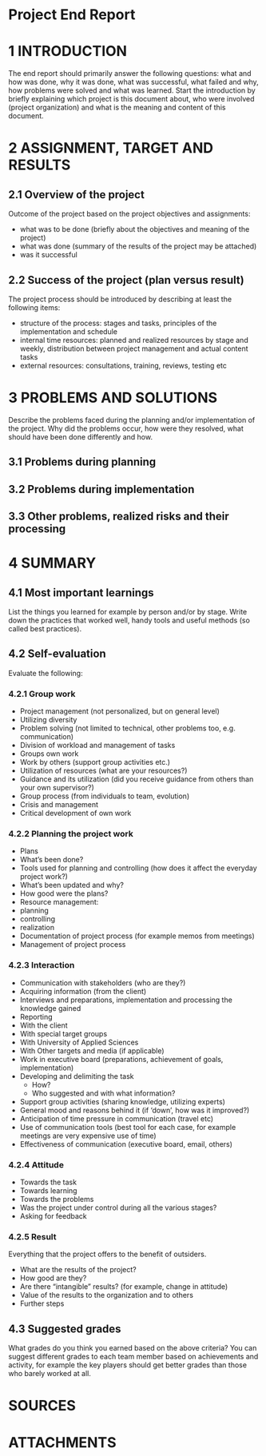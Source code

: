 # Project End Report

 
# 1 INTRODUCTION
The end report should primarily answer the following questions: what and how was done, why it was done, what was successful, what failed and why, how problems were solved and what was learned.
Start the introduction by briefly explaining which project is this document about, who were involved (project organization) and what is the meaning and content of this document.

# 2 ASSIGNMENT, TARGET AND RESULTS
 
## 2.1 Overview of the project
Outcome of the project based on the project objectives and assignments:
* what was to be done (briefly about the objectives and meaning of the project)
* what was done (summary of the results of the project may be attached)
* was it successful


 
## 2.2 Success of the project (plan versus result)
The project process should be introduced by describing at least the following items:
* structure of the process: stages and tasks, principles of the implementation and schedule
* internal time resources: planned and realized resources by stage and weekly, distribution between project management and actual content tasks
* external resources: consultations, training, reviews, testing etc

 
# 3 PROBLEMS AND SOLUTIONS
Describe the problems faced during the planning and/or implementation of the project. Why did the problems occur, how were they resolved, what should have been done differently and how.
 
## 3.1 Problems during planning
 
## 3.2 Problems during implementation
 
## 3.3 Other problems, realized risks and their processing
 
# 4 SUMMARY
 
## 4.1 Most important learnings
List the things you learned for example by person and/or by stage. Write down the practices that worked well, handy tools and useful methods (so called best practices).
 
## 4.2 Self-evaluation
Evaluate the following:
 
### 4.2.1 Group work
* Project management (not personalized, but on general level)
* Utilizing diversity
* Problem solving (not limited to technical, other problems too, e.g. communication)
* Division of workload and management of tasks
* Groups own work
* Work by others (support group activities etc.)
* Utilization of resources (what are your resources?)
* Guidance and its utilization (did you receive guidance from others than your own supervisor?)
* Group process (from individuals to team, evolution)
* Crisis and management
* Critical development of own work

 
### 4.2.2 Planning the project work
* Plans
* What’s been done?
* Tools used for planning and controlling (how does it affect the everyday project work?)
* What’s been updated and why?
* How good were the plans?
* Resource management:
* planning
* controlling
* realization
* Documentation of project process (for example memos from meetings)
* Management of project process


 
### 4.2.3 Interaction
* Communication with stakeholders (who are they?)
* Acquiring information (from the client)
* Interviews and preparations, implementation and processing the knowledge gained
* Reporting
* With the client
* With special target groups
* With University of Applied Sciences
* With Other targets and media (if applicable)
* Work in executive board (preparations, achievement of goals, implementation)
* Developing and delimiting the task
    * How?
    * Who suggested and with what information?
* Support group activities (sharing knowledge, utilizing experts)
* General mood and reasons behind it (if ‘down’, how was it improved?)
* Anticipation of time pressure in communication (travel etc)
* Use of communication tools (best tool for each case, for example meetings are very expensive use of time)
* Effectiveness of communication (executive board, email, others)


 
 
### 4.2.4 Attitude
* Towards the task
* Towards learning
* Towards the problems
* Was the project under control during all the various stages?
* Asking for feedback

 
### 4.2.5 Result
Everything that the project offers to the benefit of outsiders.
* What are the results of the project?
* How good are they?
* Are there “intangible” results? (for example, change in attitude)
* Value of the results to the organization and to others
* Further steps 
 

## 4.3 Suggested grades
What grades do you think you earned based on the above criteria? You can suggest different grades to each team member based on achievements and activity, for example the key players should get better grades than those who barely worked at all.


 
# SOURCES
 
# ATTACHMENTS



